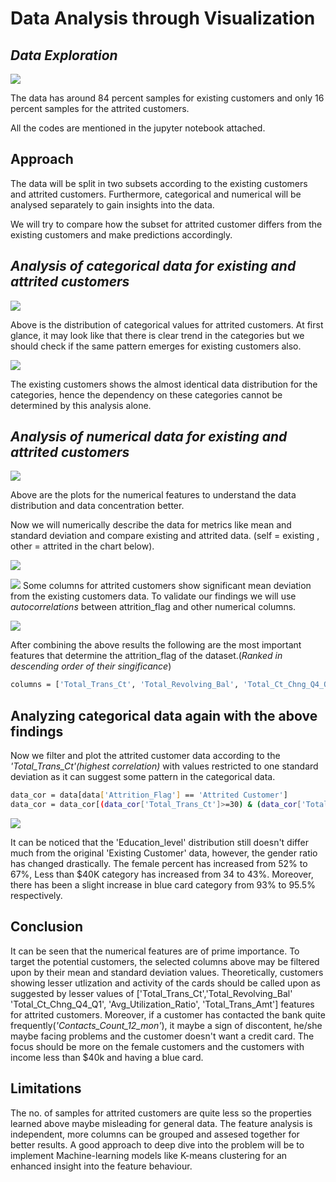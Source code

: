 # Data Analysis through Visualization

## _Data Exploration_

![](images/y.jpg)

The data has around 84 percent samples for existing customers and only 16 percent samples for the attrited customers.

All the codes are mentioned in the jupyter notebook attached.
## Approach
The data will be split in two subsets according to the existing customers and attrited customers. Furthermore, categorical and numerical will be analysed separately to gain insights into the data.

We will try to compare how the subset for attrited customer differs from the existing customers and make predictions accordingly.

## _Analysis of categorical data for existing and attrited customers_
![](images/exist_cat.jpg)

Above is the distribution of categorical values for attrited customers. At first glance, it may look like that there is clear trend in the categories but we should check if the same pattern emerges for existing customers also.

![](images/attr_cat.jpg)

The existing customers shows the almost identical data distribution for the categories, hence the dependency on these categories cannot be determined by this analysis alone.

## _Analysis of numerical data for existing and attrited customers_

![](images/num_graph.jpg)

Above are the plots for the numerical features to understand the data distribution and data concentration better.

Now we will numerically describe the data for metrics like mean and standard deviation and compare existing and attrited data. (self = existing , other = attrited in the chart below).

![](images/desc1.jpg)

![](images/desc2.jpg)
Some columns for attrited customers show significant mean deviation from the existing customers data. To validate our findings we will use _autocorrelations_ between attrition_flag and other numerical columns.

![](images/corr.jpg)

After combining the above results the following are the most important features that determine the attrition_flag of the dataset.(_Ranked in descending order of their singificance_)
```sh
columns = ['Total_Trans_Ct', 'Total_Revolving_Bal', 'Total_Ct_Chng_Q4_Q1',  'Contacts_Count_12_mon', 'Avg_Utilization_Ratio', 'Total_Trans_Amt']
```

## Analyzing categorical data again with the above findings

Now we filter and plot the attrited customer data according to the _'Total_Trans_Ct'(highest correlation)_ with values restricted to one standard deviation as it can suggest some pattern in the categorical data.
```sh
data_cor = data[data['Attrition_Flag'] == 'Attrited Customer']
data_cor = data_cor[(data_cor['Total_Trans_Ct']>=30) & (data_cor['Total_Trans_Ct']<= 59)]
```

![](images/final_plot.jpg)

It can be noticed that the 'Education_level' distribution still doesn't differ much from the original 'Existing Customer' data, however, the gender ratio has changed drastically. The female percent has increased from 52% to 67%, Less than $40K category has increased from 34 to 43%. Moreover, there has been a slight increase in blue card category from 93% to 95.5% respectively.

## Conclusion

It can be seen that the numerical features are of prime importance. To target the potential customers, the selected columns above may be filtered upon by their mean and standard deviation values. Theoretically, customers showing lesser utlization and activity of the cards should be called upon as suggested by lesser values of ['Total_Trans_Ct','Total_Revolving_Bal' 'Total_Ct_Chng_Q4_Q1', 'Avg_Utilization_Ratio', 'Total_Trans_Amt'] features for attrited customers. Moreover, if a customer has contacted the bank quite frequently(_'Contacts_Count_12_mon'_), it maybe a sign of discontent, he/she maybe facing problems and the customer doesn't want a credit card. The focus should be more on the female customers and the customers with income less than $40k and having a blue card.

## Limitations 

The no. of samples for attrited customers are quite less so the properties learned above maybe misleading for general data. The feature analysis is independent, more columns can be grouped and assesed together for better results. A good approach to deep dive into the problem will be to implement Machine-learning models like K-means clustering for an enhanced insight into the feature behaviour.
